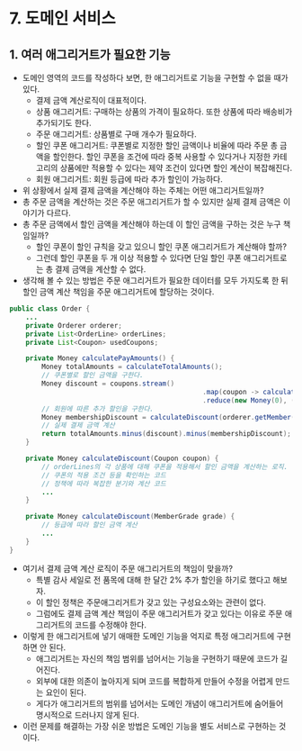 # 7. 도메인 서비스

## 1. 여러 애그리거트가 필요한 기능

- 도메인 영역의 코드를 작성하다 보면, 한 애그리거트로 기능을 구현할 수 없을 때가 있다.
  - 결제 금액 계산로직이 대표적이다.
  - 상품 애그리거트: 구매하는 상품의 가격이 필요하다. 또한 상품에 따라 배송비가 추가되기도 한다.
  - 주문 애그리거트: 상품별로 구매 개수가 필요하다.
  - 할인 쿠폰 애그리거트: 쿠폰별로 지정한 할인 금액이나 비율에 따라 주문 총 금액을 할인한다. 할인 쿠폰을 조건에 따라 중복 사용할 수 있다거나 지정한 카테고리의 상품에만 적용할 수 있다는 제약 조건이 있다면 할인 계산이 복잡해진다.
  - 회원 애그리거트: 회원 등급에 따라 추가 할인이 가능하다.
- 위 상황에서 실제 결제 금액을 계산해야 하는 주체는 어떤 애그리거트일까?
- 총 주문 금액을 계산하는 것은 주문 애그리거트가 할 수 있지만 실제 결제 금액은 이야기가 다르다.
- 총 주문 금액에서 할인 금액을 계산해야 하는데 이 할인 금액을 구하는 것은 누구 책임일까?
  - 할인 쿠폰이 할인 규칙을 갖고 있으니 할인 쿠폰 애그리거트가 계산해야 할까?
  - 그런데 할인 쿠폰을 두 개 이상 적용할 수 있다면 단일 할인 쿠폰 애그리거트로는 총 결제 금액을 계산할 수 없다.
- 생각해 볼 수 있는 방법은 주문 애그리거트가 필요한 데이터를 모두 가지도록 한 뒤 할인 금액 계산 책임을 주문 애그리거트에 할당하는 것이다.

```java
public class Order {
	...
	private Orderer orderer;
	private List<OrderLine> orderLines;
	private List<Coupon> usedCoupons;

	private Money calculatePayAmounts() {
		Money totalAmounts = calculateTotalAmounts();
		// 쿠폰별로 할인 금액을 구한다.
		Money discount = coupons.stream()
												.map(coupon -> calculateDiscount(coupon))
												.reduce(new Money(0), (v1, v2) -> v1.add(v2));
		// 회원에 따른 추가 할인을 구한다.
		Money membershipDiscount = calculateDiscount(orderer.getMember().getGrade());
		// 실제 결제 금액 계산
		return totalAmounts.minus(discount).minus(membershipDiscount);
	}

	private Money calculateDiscount(Coupon coupon) {
		// orderLines의 각 상품에 대해 쿠폰을 적용해서 할인 금액을 계산하는 로직.
		// 쿠폰의 적용 조건 등을 확인하는 코드
		// 정책에 따라 복잡한 분기와 계산 코드
		...
	}

	private Money calculateDiscount(MemberGrade grade) {
		// 등급에 따라 할인 금액 계산
		...
	}
}
```

- 여기서 결제 금액 계산 로직이 주문 애그리거트의 책임이 맞을까?
  - 특별 감사 세일로 전 품목에 대해 한 달간 2% 추가 할인을 하기로 했다고 해보자.
  - 이 할인 정책은 주문애그리거트가 갖고 있는 구성요소와는 관련이 없다.
  - 그럼에도 결제 금액 계산 책임이 주문 애그리거트가 갖고 있다는 이유로 주문 애그리거트의 코드를 수정해야 한다.
- 이렇게 한 애그리거트에 넣기 애매한 도메인 기능을 억지로 특정 애그리거트에 구현하면 안 된다.
  - 애그리거트는 자신의 책임 범위를 넘어서는 기능을 구현하기 때문에 코드가 길어진다.
  - 외부에 대한 의존이 높아지게 되며 코드를 복합하게 만들어 수정을 어렵게 만드는 요인이 된다.
  - 게다가 애그리거트의 범위를 넘어서는 도메인 개념이 애그리거트에 숨어들어 명시적으로 드러나지 않게 된다.
- 이런 문제를 해결하는 가장 쉬운 방법은 도메인 기능을 별도 서비스로 구현하는 것이다.
